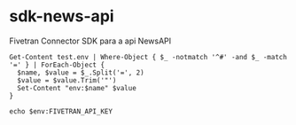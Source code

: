 # sdk-news-api
Fivetran Connector SDK para a api NewsAPI

```
Get-Content test.env | Where-Object { $_ -notmatch '^#' -and $_ -match '=' } | ForEach-Object {
  $name, $value = $_.Split('=', 2)
  $value = $value.Trim('"')
  Set-Content "env:$name" $value
}
```

```
echo $env:FIVETRAN_API_KEY
```